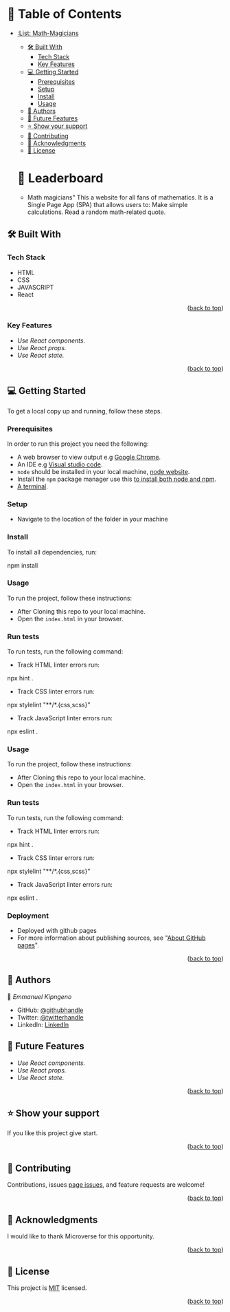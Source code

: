 <a name="readme-top"></a>
# :green_book: Table of Contents
- [:List: Math-Magicians](#-Awesome-a-nameabout-projecta)
  - [:hammer_and_wrench: Built With ](#-built-with-a-namebuilt-witha)
    - [Tech Stack ](#tech-stack-a-nametech-stacka)
    - [Key Features ](#key-features-a-namekey-featuresa)
  - [:computer: Getting Started ](#-getting-started-a-namegetting-starteda)
    - [Prerequisites](#prerequisites)
    - [Setup](#setup)
    - [Install](#install)
    - [Usage](#usage)
  - [:busts_in_silhouette: Authors ](#-authors-a-nameauthorsa)
  - [:telescope: Future Features ](#-future-features-a-namefuture-featuresa)
  - [:star:️ Show your support ](#️-show-your-support-a-namesupporta)
  - [:handshake: Contributing ](#-contributing-a-namecontributinga)
  - [:pray: Acknowledgments ](#-acknowledgments-a-nameacknowledgementsa)
  - [:memo: License ](#-license-a-namelicensea)

   # :book: Leaderboard <a name="about-project"></a>
  - Math magicians" This a website for all fans of mathematics. It is a Single Page App (SPA) that allows users to: Make simple calculations. Read a random math-related quote.
## :hammer_and_wrench: Built With <a name="built-with"></a>
### Tech Stack <a name="tech-stack"></a>
- HTML
- CSS
- JAVASCRIPT
- React
<p align="right">(<a href="#readme-top">back to top</a>)</p>

 ### Key Features <a name="key-features"></a>
- *Use React components.*
- *Use React props.*
- *Use React state.*
<p align="right">(<a href="#readme-top">back to top</a>)</p>


## :computer: Getting Started <a name="getting-started"></a>
To get a local copy up and running, follow these steps.

### Prerequisites
In order to run this project you need the following:
- A web browser to view output e.g [Google Chrome](https://www.google.com/chrome/).
- An IDE e.g [Visual studio code](https://code.visualstudio.com/).
- `node` should be installed in your local machine, [node website](https://nodejs.org/en/download/).
- Install the `npm` package manager use this [to install both node and npm](https://docs.npmjs.com/downloading-and-installing-node-js-and-npm).
- [A terminal](https://code.visualstudio.com/docs/terminal/basics).

### Setup

- Navigate to the location of the folder in your machine

### Install
To install all dependencies, run:

npm install


### Usage
To run the project, follow these instructions:
- After Cloning this repo to your local machine.
- Open the `index.html` in your browser.

### Run tests
To run tests, run the following command:
- Track HTML linter errors run:

npx hint .

- Track CSS linter errors run:

npx stylelint "**/*.{css,scss}"

- Track JavaScript linter errors run:

npx eslint .


### Usage
To run the project, follow these instructions:
- After Cloning this repo to your local machine.
- Open the `index.html` in your browser.

### Run tests
To run tests, run the following command:
- Track HTML linter errors run:

npx hint .

- Track CSS linter errors run:

npx stylelint "**/*.{css,scss}"

- Track JavaScript linter errors run:

npx eslint .


### Deployment <a name="deployment"></a>
- Deployed with github pages
- For more information about publishing sources, see "[About GitHub pages](https://docs.github.com/en/pages/getting-started-with-github-pages/about-github-pages#publishing-sources-for-github-pages-sites)".
<p align="right">(<a href="#readme-top">back to top</a>)</p>

## :busts_in_silhouette: Authors <a name="authors"></a>
:bust_in_silhouette: *Emmanuel Kipngeno*
- GitHub: [@githubhandle](https://github.com/kkmanuu)
- Twitter: [@twitterhandle](https://twitter.com/kkmanuu)
- LinkedIn: [LinkedIn](https://www.linkedin.com/in/emmanuel-kipngeno-879370242/)


## :telescope: Future Features <a name="future-features"></a>

 - *Use React components.*
 - *Use React props.*
 - *Use React state.*

<p align="right">(<a href="#readme-top">back to top</a>)</p>

## :star:️ Show your support <a name="support"></a>
If you like this project give start.
<p align="right">(<a href="#readme-top">back to top</a>)</p>

## :handshake: Contributing <a name="contributing"></a>
Contributions, issues [page issues](https://github.com/kkmanuu/math-magicians/issues), and feature requests are welcome!
<p align="right">(<a href="#readme-top">back to top</a>)</p>

## :pray: Acknowledgments <a name="acknowledgements"></a>
I would like to thank  Microverse for this opportunity.
<p align="right">(<a href="#readme-top">back to top</a>)</p>

## :memo: License <a name="license"></a>
This project is [MIT](./LICENSE.md) licensed.
<p align="right">(<a href="#readme-top">back to top</a>)</p>